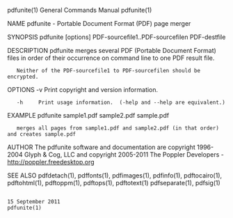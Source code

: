 pdfunite(1)                                                                                General Commands Manual                                                                                pdfunite(1)

NAME
       pdfunite - Portable Document Format (PDF) page merger

SYNOPSIS
       pdfunite [options] PDF-sourcefile1..PDF-sourcefilen PDF-destfile

DESCRIPTION
       pdfunite merges several PDF (Portable Document Format) files in order of their occurrence on command line to one PDF result file.

       Neither of the PDF-sourcefile1 to PDF-sourcefilen should be encrypted.

OPTIONS
       -v     Print copyright and version information.

       -h     Print usage information.  (-help and --help are equivalent.)

EXAMPLE
       pdfunite sample1.pdf sample2.pdf sample.pdf

       merges all pages from sample1.pdf and sample2.pdf (in that order) and creates sample.pdf

AUTHOR
       The pdfunite software and documentation are copyright 1996-2004 Glyph & Cog, LLC and copyright 2005-2011 The Poppler Developers - http://poppler.freedesktop.org

SEE ALSO
       pdfdetach(1), pdffonts(1), pdfimages(1), pdfinfo(1), pdftocairo(1), pdftohtml(1), pdftoppm(1), pdftops(1), pdftotext(1) pdfseparate(1), pdfsig(1)

                                                                                              15 September 2011                                                                                   pdfunite(1)
